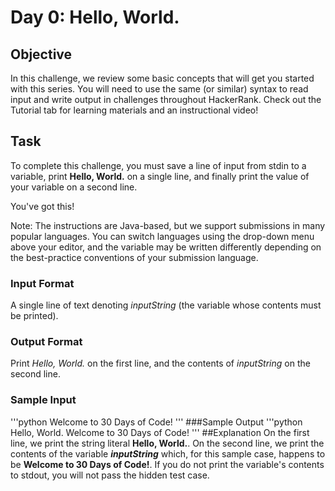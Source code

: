 # Day 0: Hello, World.


## Objective 

In this challenge, we review some basic concepts that will get you started with this series. You will need to use the same (or similar) syntax to read input and write output in challenges throughout HackerRank. Check out the Tutorial tab for learning materials and an instructional video!

## Task 

To complete this challenge, you must save a line of input from stdin to a variable, print **Hello, World.** 
on a single line, and finally print the value of your variable on a second line.

You've got this!

Note: The instructions are Java-based, but we support submissions in many popular languages. 
You can switch languages using the drop-down menu above your editor, and the  variable may 
be written differently depending on the best-practice conventions of your submission language.

### Input Format

A single line of text denoting *_inputString_*  (the variable whose contents must be printed).

### Output Format

Print *Hello, World.* on the first line, and the contents of *_inputString_* on the second line.

### Sample Input
'''python
Welcome to 30 Days of Code!
'''
###Sample Output
'''python
Hello, World. 
Welcome to 30 Days of Code!
'''
##Explanation
On the first line, we print the string literal **Hello, World.**. On the second line, we print the contents of the  variable **_inputString_** which, for this sample case, happens to be **Welcome to 30 Days of Code!**.
If you do not print the variable's contents to stdout, you will not pass the hidden test case.
